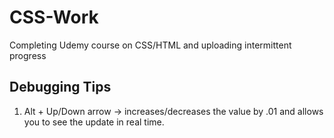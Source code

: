 # CSS-Work
Completing Udemy course on CSS/HTML and uploading intermittent progress

## Debugging Tips

1. Alt + Up/Down arrow -> increases/decreases the value by .01 and allows you to see the update in real time.
